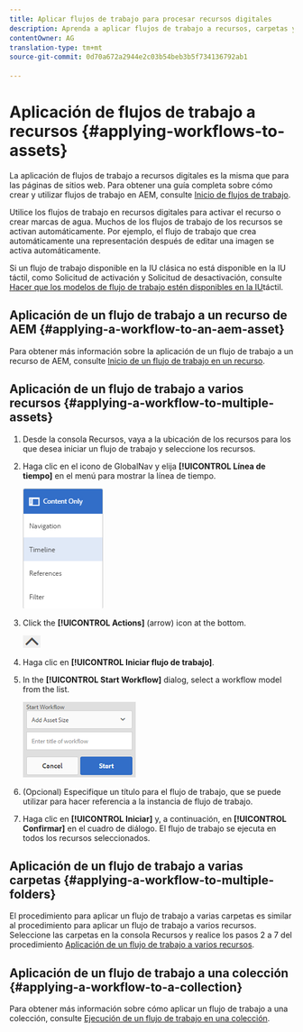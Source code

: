 ```yaml
---
title: Aplicar flujos de trabajo para procesar recursos digitales
description: Aprenda a aplicar flujos de trabajo a recursos, carpetas y colecciones en Recursos AEM para procesar sus recursos digitales.
contentOwner: AG
translation-type: tm+mt
source-git-commit: 0d70a672a2944e2c03b54beb3b5f734136792ab1

---
```



# Aplicación de flujos de trabajo a recursos {#applying-workflows-to-assets}

La aplicación de flujos de trabajo a recursos digitales es la misma que para las páginas de sitios web. Para obtener una guía completa sobre cómo crear y utilizar flujos de trabajo en AEM, consulte [Inicio de flujos de trabajo](../sites-authoring/workflows-participating.md).

Utilice los flujos de trabajo en recursos digitales para activar el recurso o crear marcas de agua. Muchos de los flujos de trabajo de los recursos se activan automáticamente. Por ejemplo, el flujo de trabajo que crea automáticamente una representación después de editar una imagen se activa automáticamente.

Si un flujo de trabajo disponible en la IU clásica no está disponible en la IU táctil, como Solicitud de activación y Solicitud de desactivación, consulte [Hacer que los modelos de flujo de trabajo estén disponibles en la IU](../sites-developing/workflows-models.md#make-workflow-models-available-in-touchui)táctil.

## Aplicación de un flujo de trabajo a un recurso de AEM {#applying-a-workflow-to-an-aem-asset}

Para obtener más información sobre la aplicación de un flujo de trabajo a un recurso de AEM, consulte [Inicio de un flujo de trabajo en un recurso](managing-assets-touch-ui.md#starting-a-workflow-on-an-asset).

## Aplicación de un flujo de trabajo a varios recursos {#applying-a-workflow-to-multiple-assets}

1. Desde la consola Recursos, vaya a la ubicación de los recursos para los que desea iniciar un flujo de trabajo y seleccione los recursos.
1. Haga clic en el icono de GlobalNav y elija **[!UICONTROL Línea de tiempo]** en el menú para mostrar la línea de tiempo.

   ![chlimage_1-136](assets/chlimage_1-136.png)

1. Click the **[!UICONTROL Actions]** (arrow) icon at the bottom.

   ![chlimage_1-137](assets/chlimage_1-137.png)

1. Haga clic en **[!UICONTROL Iniciar flujo de trabajo]**.
1. In the **[!UICONTROL Start Workflow]** dialog, select a workflow model from the list.

   ![chlimage_1-138](assets/chlimage_1-138.png)

1. (Opcional) Especifique un título para el flujo de trabajo, que se puede utilizar para hacer referencia a la instancia de flujo de trabajo.
1. Haga clic en **[!UICONTROL Iniciar]** y, a continuación, en **[!UICONTROL Confirmar]** en el cuadro de diálogo. El flujo de trabajo se ejecuta en todos los recursos seleccionados.

## Aplicación de un flujo de trabajo a varias carpetas {#applying-a-workflow-to-multiple-folders}

El procedimiento para aplicar un flujo de trabajo a varias carpetas es similar al procedimiento para aplicar un flujo de trabajo a varios recursos. Seleccione las carpetas en la consola Recursos y realice los pasos 2 a 7 del procedimiento [Aplicación de un flujo de trabajo a varios recursos](assets-workflow.md#applying-a-workflow-to-multiple-assets).

## Aplicación de un flujo de trabajo a una colección {#applying-a-workflow-to-a-collection}

Para obtener más información sobre cómo aplicar un flujo de trabajo a una colección, consulte [Ejecución de un flujo de trabajo en una colección](managing-collections-touch-ui.md#running-a-workflow-on-a-collection).
